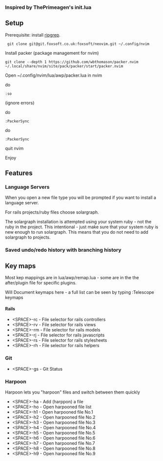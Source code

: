 ### Inspired by ThePrimeagen's init.lua

## Setup

Prerequisite: install [ripgrep](https://github.com/BurntSushi/ripgrep).


``` git clone git@git.foxsoft.co.uk:foxsoft/neovim.git ~/.config/nvim```

Install packer (package management for nvim)

``` git clone --depth 1 https://github.com/wbthomason/packer.nvim ~/.local/share/nvim/site/pack/packer/start/packer.nvim ```

Open ~/.config/nvim/lua/awp/packer.lua in nvim

do 

```:so```

(ignore errors)

do

```:PackerSync```

do 

```:PackerSync```

quit nvim

Enjoy

## Features

### Language Servers

When you open a new file type you will be prompted if you want to install a language server.

For rails projects/ruby files choose solargraph.

The solargraph installation is attempted using your system ruby - not the ruby in the
project.  This intentional - just make sure that your system ruby is new enough to run
solargraph.  This means that you do not need to add solargraph to projects.

### Saved undo/redo history with branching history

## Key maps

Most kep mappings are in lua/awp/remap.lua - some are in the the after/plugin file for
specific plugins.

Will Document keymaps here - a full list can be seen by typing :Telescope keymaps

#### Rails

- \<SPACE>-rc - File selector for rails controllers
- \<SPACE>-rv - File selector for rails views
- \<SPACE>-rm - File selector for rails models
- \<SPACE>-rj - File selector for rails javascripts
- \<SPACE>-rs - File selector for rails stylesheets
- \<SPACE>-rh - File selector for rails helpers

### Git
- \<SPACE>-gs - Git Status

### Harpoon
Harpoon lets you "harpoon" files and switch between them quickly

- \<SPACE>-ha - Add (harppon) a file
- \<SPACE>-ho - Open harpooned file list
- \<SPACE>-h1 - Open harpooned file No.1
- \<SPACE>-h2 - Open harpooned file No.2
- \<SPACE>-h3 - Open harpooned file No.3
- \<SPACE>-h4 - Open harpooned file No.4
- \<SPACE>-h5 - Open harpooned file No.5
- \<SPACE>-h6 - Open harpooned file No.6
- \<SPACE>-h7 - Open harpooned file No.7
- \<SPACE>-h8 - Open harpooned file No.8
- \<SPACE>-h9 - Open harpooned file No.9
